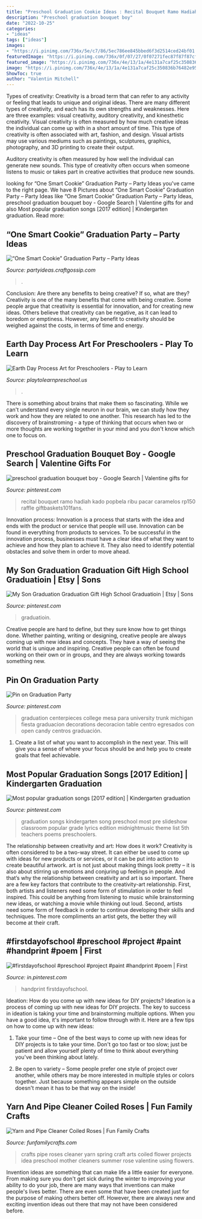 ```yaml
---
title: "Preschool Graduation Cookie Ideas : Recital Bouquet Ramo Hadiah Kado Popbela Ribu Pacar Caramelos Rp150 Raffle Giftbaskets101fans"
description: "Preschool graduation bouquet boy"
date: "2022-10-25"
categories:
- "ideas"
tags: ["ideas"]
images:
- "https://i.pinimg.com/736x/5e/c7/86/5ec786ee845bbed6f3d2514ced24bf01.jpg"
featuredImage: "https://i.pinimg.com/736x/0f/07/27/0f07271fec87f87f87cf77106831b732.jpg"
featured_image: "https://i.pinimg.com/736x/4e/13/1a/4e131a7caf25c350836b76482e95937a--handprint-poem-preschool-projects.jpg"
image: "https://i.pinimg.com/736x/4e/13/1a/4e131a7caf25c350836b76482e95937a--handprint-poem-preschool-projects.jpg"
ShowToc: true
author: "Valentin Mitchell"
---
```



Types of creativity:
Creativity is a broad term that can refer to any activity or feeling that leads to unique and original ideas. There are many different types of creativity, and each has its own strengths and weaknesses. Here are three examples: visual creativity, auditory creativity, and kinesthetic creativity.
Visual creativity is often measured by how much creative ideas the individual can come up with in a short amount of time. This type of creativity is often associated with art, fashion, and design. Visual artists may use various mediums such as paintings, sculptures, graphics, photography, and 3D printing to create their output.

Auditory creativity is often measured by how well the individual can generate new sounds. This type of creativity often occurs when someone listens to music or takes part in creative activities that produce new sounds.

	

		
looking for “One Smart Cookie” Graduation Party – Party Ideas you've came to the right page. We have 8 Pictures about “One Smart Cookie” Graduation Party – Party Ideas like “One Smart Cookie” Graduation Party – Party Ideas, preschool graduation bouquet boy - Google Search | Valentine gifts for and also Most popular graduation songs [2017 edition] | Kindergarten graduation. Read more:
		
    
## “One Smart Cookie” Graduation Party – Party Ideas

<img loading=lazy src="https://i2.wp.com/partyideas.craftgossip.com/files/2015/04/IMG_3991-copy.jpg?fit=600%2C901&amp;ssl=1" onerror="this.onerror=null;this.src='https://tse3.mm.bing.net/th?id=OIP.3K2vxMUmigBaiz9Lj-ifZAHaLH&amp;pid=15.1';" alt="“One Smart Cookie” Graduation Party – Party Ideas">

_Source: partyideas.craftgossip.com_

>. 

	

Conclusion: Are there any benefits to being creative? If so, what are they?
Creativity is one of the many benefits that come with being creative. Some people argue that creativity is essential for innovation, and for creating new ideas. Others believe that creativity can be negative, as it can lead to boredom or emptiness. However, any benefit to creativity should be weighed against the costs, in terms of time and energy.

    
## Earth Day Process Art For Preschoolers - Play To Learn

<img loading=lazy src="https://playtolearnpreschool.us/wp-content/uploads/2019/03/ART-Earth-scaled.jpg" onerror="this.onerror=null;this.src='https://tse2.mm.bing.net/th?id=OIP.qU1LsnowNMyjvf0ZffHQFwHaLN&amp;pid=15.1';" alt="Earth Day Process Art for Preschoolers - Play to Learn">

_Source: playtolearnpreschool.us_

>. 

	

There is something about brains that make them so fascinating. While we can't understand every single neuron in our brain, we can study how they work and how they are related to one another. This research has led to the discovery of brainstroming - a type of thinking that occurs when two or more thoughts are working together in your mind and you don't know which one to focus on.

    
## Preschool Graduation Bouquet Boy - Google Search | Valentine Gifts For

<img loading=lazy src="https://i.pinimg.com/736x/5e/c7/86/5ec786ee845bbed6f3d2514ced24bf01.jpg" onerror="this.onerror=null;this.src='https://tse2.mm.bing.net/th?id=OIP.VDlMko-48GDNyQhhTXjGggHaJ3&amp;pid=15.1';" alt="preschool graduation bouquet boy - Google Search | Valentine gifts for">

_Source: pinterest.com_

>recital bouquet ramo hadiah kado popbela ribu pacar caramelos rp150 raffle giftbaskets101fans. 

	

Innovation process:
Innovation is a process that starts with the idea and ends with the product or service that people will use. Innovation can be found in everything from products to services. To be successful in the innovation process, businesses must have a clear idea of what they want to achieve and how they plan to achieve it. They also need to identify potential obstacles and solve them in order to move ahead.

    
## My Son Graduation Graduation Gift High School Graduatioin | Etsy | Sons

<img loading=lazy src="https://i.pinimg.com/736x/0f/07/27/0f07271fec87f87f87cf77106831b732.jpg" onerror="this.onerror=null;this.src='https://tse2.mm.bing.net/th?id=OIP.hUgz7pDJ6kCLIIbLm3fA5QHaJN&amp;pid=15.1';" alt="My Son Graduation Graduation Gift High School Graduatioin | Etsy | Sons">

_Source: pinterest.com_

>graduatioin. 

	

Creative people are hard to define, but they sure know how to get things done. Whether painting, writing or designing, creative people are always coming up with new ideas and concepts. They have a way of seeing the world that is unique and inspiring. Creative people can often be found working on their own or in groups, and they are always working towards something new.

    
## Pin On Graduation Party

<img loading=lazy src="https://i.pinimg.com/736x/2a/18/fa/2a18fadafcae414adb7ace6a85c4eaf5--college-graduation-graduation-parties.jpg" onerror="this.onerror=null;this.src='https://tse2.mm.bing.net/th?id=OIP.6XNuECU57EoBAMb0gWlYbQHaJ4&amp;pid=15.1';" alt="Pin on Graduation Party">

_Source: pinterest.com_

>graduation centerpieces college mesa para university trunk michigan fiesta graduacion decorations decoracion table centro egresados con open candy centros graduación. 

	

1. Create a list of what you want to accomplish in the next year. This will give you a sense of where your focus should be and help you to create goals that feel achievable.

    
## Most Popular Graduation Songs [2017 Edition] | Kindergarten Graduation

<img loading=lazy src="https://i.pinimg.com/736x/17/70/c5/1770c545789a6495dad3434bf02f0a45.jpg" onerror="this.onerror=null;this.src='https://tse1.mm.bing.net/th?id=OIP.gObDfe7LkalAXrmO7qjBgAAAAA&amp;pid=15.1';" alt="Most popular graduation songs [2017 edition] | Kindergarten graduation">

_Source: pinterest.com_

>graduation songs kindergarten song preschool most pre slideshow classroom popular grade lyrics edition midnightmusic theme list 5th teachers poems preschoolers. 

	

The relationship between creativity and art: How does it work?
Creativity is often considered to be a two-way street. It can either be used to come up with ideas for new products or services, or it can be put into action to create beautiful artwork. art is not just about making things look pretty – it is also about stirring up emotions and conjuring up feelings in people. And that’s why the relationship between creativity and art is so important.
There are a few key factors that contribute to the creativity-art relationship. First, both artists and listeners need some form of stimulation in order to feel inspired. This could be anything from listening to music while brainstorming new ideas, or watching a movie while thinking out loud. Second, artists need some form of feedback in order to continue developing their skills and techniques. The more compliments an artist gets, the better they will become at their craft.

    
## #firstdayofschool #preschool #project #paint #handprint #poem | First

<img loading=lazy src="https://i.pinimg.com/736x/4e/13/1a/4e131a7caf25c350836b76482e95937a--handprint-poem-preschool-projects.jpg" onerror="this.onerror=null;this.src='https://tse4.mm.bing.net/th?id=OIP.TVpIdvSO2bYazlVslNqhhAHaJ4&amp;pid=15.1';" alt="#firstdayofschool #preschool #project #paint #handprint #poem | First">

_Source: in.pinterest.com_

>handprint firstdayofschool. 

	

Ideation: How do you come up with new ideas for DIY projects?
Ideation is a process of coming up with new ideas for DIY projects. The key to success in ideation is taking your time and brainstorming multiple options. When you have a good idea, it's important to follow through with it. Here are a few tips on how to come up with new ideas:
1. Take your time – One of the best ways to come up with new ideas for DIY projects is to take your time. Don't go too fast or too slow; just be patient and allow yourself plenty of time to think about everything you've been thinking about lately.

2. Be open to variety – Some people prefer one style of project over another, while others may be more interested in multiple styles or colors together. Just because something appears simple on the outside doesn't mean it has to be that way on the inside!


    
## Yarn And Pipe Cleaner Coiled Roses | Fun Family Crafts

<img loading=lazy src="https://funfamilycrafts.com/wp-content/uploads/2017/02/pipe-cleaner-roses.jpg" onerror="this.onerror=null;this.src='https://tse2.mm.bing.net/th?id=OIP.4qHWYXJ3IWajsXdsVfO7RQHaMm&amp;pid=15.1';" alt="Yarn and Pipe Cleaner Coiled Roses | Fun Family Crafts">

_Source: funfamilycrafts.com_

>crafts pipe roses cleaner yarn spring craft arts coiled flower projects idea preschool mother cleaners summer rose valentine using flowers. 

	

Invention ideas are something that can make life a little easier for everyone. From making sure you don't get sick during the winter to improving your ability to do your job, there are many ways that inventions can make people's lives better. There are even some that have been created just for the purpose of making others better off. However, there are always new and exciting invention ideas out there that may not have been considered before.

